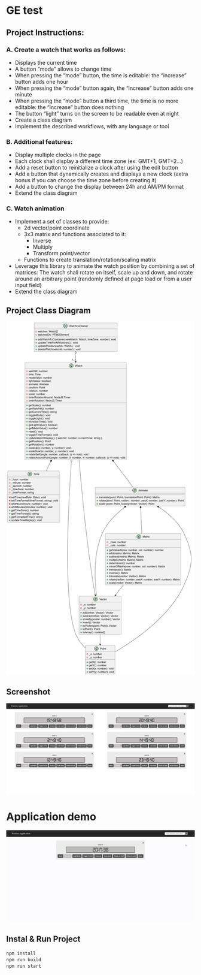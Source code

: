 # GE test

## Project Instructions:
### A. Create a watch that works as follows:
- Displays the current time
- A button “mode” allows to change time
- When pressing the “mode” button, the time is editable: the “increase”
button adds one hour
- When pressing the “mode” button again, the “increase” button adds one minute
- When pressing the “mode” button a third time, the time is no more
editable: the “increase” button does nothing
- The button “light” turns on the screen to be readable even at night
- Create a class diagram
- Implement the described workflows, with any language or tool

### B. Additional features:
- Display multiple clocks in the page
- Each clock shall display a different time zone (ex: GMT+1, GMT+2…)
- Add a reset button to reinitialize a clock after using the edit button
- Add a button that dynamically creates and displays a new clock (extra bonus if you can choose the time zone before creating it)
- Add a button to change the display between 24h and AM/PM format
- Extend the class diagram

### C. Watch animation
- Implement a set of classes to provide:
  - 2d vector/point coordinate
  - 3x3 matrix and functions associated to it:
    - Inverse
    - Multiply
    - Transform point/vector
  - Functions to create translation/rotation/scaling matrix
- Leverage this library to animate the watch position by combining a set of matrices:
The watch shall rotate on itself, scale up and down, and rotate around an arbitrary point (randomly defined at page load or from a user input field)
- Extend the class diagram

## Project Class Diagram

![cdiag](./public/classDiagram_C.png)

## Screenshot

![screenshot](./public/App_Screenshot.png)

# Application demo

![appDemo](./public/Application_demo.gif)

## Instal & Run Project
```javascript
npm install
npm run build
npm run start
```